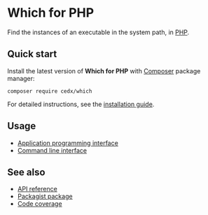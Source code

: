 # Which for PHP
Find the instances of an executable in the system path, in [PHP](https://www.php.net).

## Quick start
Install the latest version of **Which for PHP** with [Composer](https://getcomposer.org) package manager:

```shell
composer require cedx/which
```

For detailed instructions, see the [installation guide](installation.md).

## Usage
- [Application programming interface](usage/api.md)
- [Command line interface](usage/cli.md)

## See also
- [API reference](api/)
- [Packagist package](https://packagist.org/packages/cedx/which)
- [Code coverage](https://app.codecov.io/gh/cedx/which.php)
